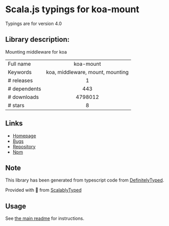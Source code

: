 
# Scala.js typings for koa-mount

Typings are for version 4.0

## Library description:
Mounting middleware for koa

|                    |                 |
| ------------------ | :-------------: |
| Full name          | koa-mount |
| Keywords           | koa, middleware, mount, mounting |
| # releases         | 1 |
| # dependents       | 443 |
| # downloads        | 4798012 |
| # stars            | 8 |

## Links
- [Homepage](https://github.com/koajs/mount#readme)
- [Bugs](https://github.com/koajs/mount/issues)
- [Repository](https://github.com/koajs/mount)
- [Npm](https://www.npmjs.com/package/koa-mount)
    


## Note
This library has been generated from typescript code from [DefinitelyTyped](https://definitelytyped.org).

Provided with :purple_heart: from [ScalablyTyped](https://github.com/oyvindberg/ScalablyTyped)

## Usage
See [the main readme](../../readme.md) for instructions.


